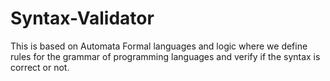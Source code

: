 # Syntax-Validator
This is based on Automata Formal languages and logic where we define rules for the grammar of programming languages and verify if the syntax is correct or not.
